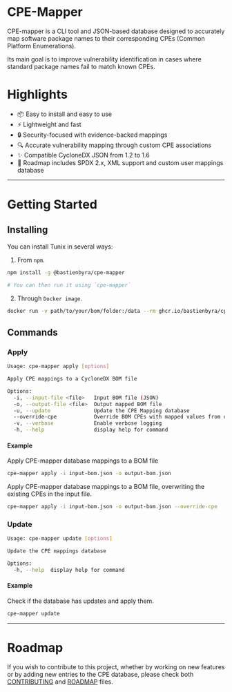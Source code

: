 # CPE-Mapper
CPE-mapper is a CLI tool and JSON-based database designed to accurately map software package names to their corresponding CPEs (Common Platform Enumerations). 

Its main goal is to improve vulnerability identification in cases where standard package names fail to match known CPEs.

# Highlights
- 📦 Easy to install and easy to use
- ⚡ Lightweight and fast
- 🔒 Security-focused with evidence-backed mappings
- 🔍 Accurate vulnerability mapping through custom CPE associations
- ✨ Compatible CycloneDX JSON from 1.2 to 1.6
- 🧩 Roadmap includes SPDX 2.x, XML support and custom user mappings database

---

# Getting Started

## Installing
You can install Tunix in several ways:

1. From `npm`.
```bash
npm install -g @bastienbyra/cpe-mapper

# You can then run it using `cpe-mapper`
```

2. Through `Docker image`.
```bash
docker run -v path/to/your/bom/folder:/data --rm ghcr.io/bastienbyra/cpe-mapper:latest apply -i /data/bom.json -o /data/mapped_bom.json
```

## Commands

### Apply
```bash
Usage: cpe-mapper apply [options]

Apply CPE mappings to a CycloneDX BOM file

Options:
  -i, --input-file <file>   Input BOM file (JSON)
  -o, --output-file <file>  Output mapped BOM file
  -u, --update              Update the CPE Mapping database
  --override-cpe            Override BOM CPEs with mapped values from our database
  -v, --verbose             Enable verbose logging
  -h, --help                display help for command
```
#### Example
Apply CPE-mapper database mappings to a BOM file
```bash
cpe-mapper apply -i input-bom.json -o output-bom.json
```

Apply CPE-mapper database mappings to a BOM file, overwriting the existing CPEs in the input file.
```bash
cpe-mapper apply -i input-bom.json -o output-bom.json --override-cpe
```

### Update
```bash
Usage: cpe-mapper update [options]

Update the CPE mappings database

Options:
  -h, --help  display help for command
```

#### Example
Check if the database has updates and apply them.
```bash
cpe-mapper update
```
---

# Roadmap
If you wish to contribute to this project, whether by working on new features or by adding new entries to the CPE database, please check both [CONTRIBUTING](./CONTRIBUTING.md) and [ROADMAP](./ROADMAP.md) files.